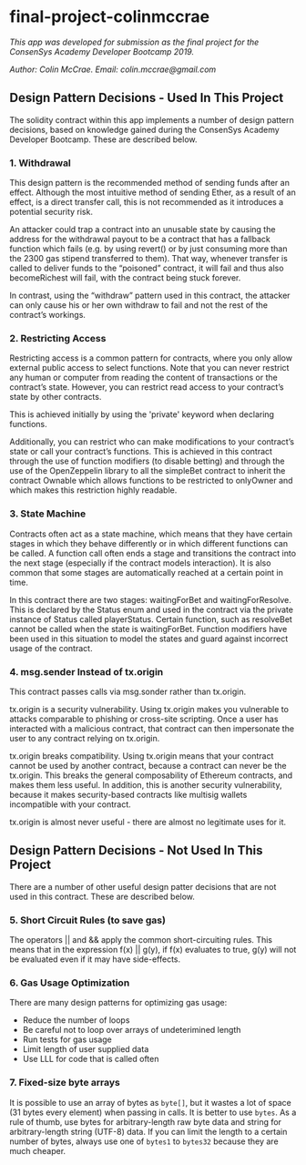 # final-project-colinmccrae
_This app was developed for submission as the final project for the ConsenSys Academy Developer Bootcamp 2019._

_Author: Colin McCrae. Email: colin.mccrae@gmail.com_


## Design Pattern Decisions - Used In This Project
The solidity contract within this app implements a number of design pattern decisions, based on knowledge gained during the ConsenSys Academy Developer Bootcamp. These are described below.

### 1. Withdrawal 
This design pattern is the recommended method of sending funds after an effect. Although the most intuitive method of sending Ether, as a result of an effect, is a direct transfer call, this is not recommended as it introduces a potential security risk. 

An attacker could trap a contract into an unusable state by causing the address for the withdrawal payout to be a contract that has a fallback function which fails (e.g. by using revert() or by just consuming more than the 2300 gas stipend transferred to them). That way, whenever transfer is called to deliver funds to the “poisoned” contract, it will fail and thus also becomeRichest will fail, with the contract being stuck forever.

In contrast, using the “withdraw” pattern used in this contract, the attacker can only cause his or her own withdraw to fail and not the rest of the contract’s workings.

### 2. Restricting Access
Restricting access is a common pattern for contracts, where you only allow external public access to select functions. Note that you can never restrict any human or computer from reading the content of transactions or the contract’s state. However, you can restrict read access to your contract’s state by other contracts. 

This is achieved initially by using the 'private' keyword when declaring functions.

Additionally, you can restrict who can make modifications to your contract’s state or call your contract’s functions. This is achieved in this contract through the use of function modifiers (to disable betting) and through the use of the OpenZeppelin library to all the simpleBet contract to inherit the contract Ownable which allows functions to be restricted to onlyOwner and which makes this restriction highly readable.

### 3. State Machine
Contracts often act as a state machine, which means that they have certain stages in which they behave differently or in which different functions can be called. A function call often ends a stage and transitions the contract into the next stage (especially if the contract models interaction). It is also common that some stages are automatically reached at a certain point in time.

In this contract there are two stages: waitingForBet and waitingForResolve. This is declared by the Status enum and used in the contract via the private instance of Status called playerStatus. Certain function, such as resolveBet cannot be called when the state is waitingForBet. Function modifiers have been used in this situation to model the states and guard against incorrect usage of the contract.

### 4. msg.sender Instead of tx.origin
This contract passes calls via msg.sonder rather than tx.origin. 

tx.origin is a security vulnerability. Using tx.origin makes you vulnerable to attacks comparable to phishing or cross-site scripting. Once a user has interacted with a malicious contract, that contract can then impersonate the user to any contract relying on tx.origin.

tx.origin breaks compatibility. Using tx.origin means that your contract cannot be used by another contract, because a contract can never be the tx.origin. This breaks the general composability of Ethereum contracts, and makes them less useful. In addition, this is another security vulnerability, because it makes security-based contracts like multisig wallets incompatible with your contract.

tx.origin is almost never useful - there are almost no legitimate uses for it.

## Design Pattern Decisions - Not Used In This Project
There are a number of other useful design patter decisions that are not used in this contract. These are described below.

### 5. Short Circuit Rules (to save gas)
The operators || and && apply the common short-circuiting rules. This means that in the expression f(x) || g(y), if f(x) evaluates to true, g(y) will not be evaluated even if it may have side-effects.

### 6. Gas Usage Optimization
There are many design patterns for optimizing gas usage:
+ Reduce the number of loops
+ Be careful not to loop over arrays of undeterimined length
+ Run tests for gas usage
+ Limit length of user supplied data
+ Use LLL for code that is called often

### 7. Fixed-size byte arrays
It is possible to use an array of bytes as `byte[]`, but it wastes a lot of space (31 bytes every element) when passing in calls. It is better to use `bytes`. As a rule of thumb, use bytes for arbitrary-length raw byte data and string for arbitrary-length string (UTF-8) data. If you can limit the length to a certain number of bytes, always use one of `bytes1` to `bytes32` because they are much cheaper.
